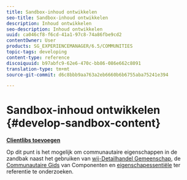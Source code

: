 ```yaml
---
title: Sandbox-inhoud ontwikkelen
seo-title: Sandbox-inhoud ontwikkelen
description: Inhoud ontwikkelen
seo-description: Inhoud ontwikkelen
uuid: ca046cf8-f6cd-41a1-97c8-74a86fbe9cd2
contentOwner: User
products: SG_EXPERIENCEMANAGER/6.5/COMMUNITIES
topic-tags: developing
content-type: reference
discoiquuid: b97abfc9-62e6-470c-bb86-086e662c8091
translation-type: tm+mt
source-git-commit: d6c8bbb9aa763a2eb6660b6b6755aba75241e394

---
```



# Sandbox-inhoud ontwikkelen {#develop-sandbox-content}

**[Clientlibs toevoegen](add-clientlibs.md)**

Op dit punt is het mogelijk om communautaire eigenschappen in de zandbak naast het gebruiken van [wij-Detailhandel Gemeenschap](../../help/sites-developing/we-retail.md), de [Communautaire Gids](components-guide.md) van Componenten en [eigenschapessentiële](essentials.md) ter referentie te onderzoeken.


